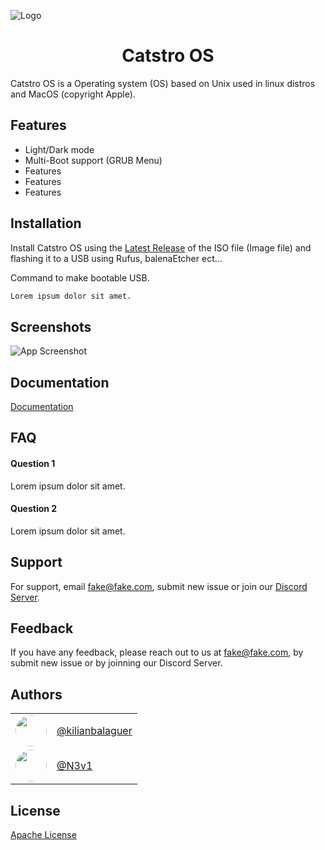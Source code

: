 
![Logo](https://dev-to-uploads.s3.amazonaws.com/uploads/articles/th5xamgrr6se0x5ro4g6.png)


<h1 align="center">Catstro OS</h1>

Catstro OS is a Operating system (OS) based on Unix used in linux distros and MacOS (copyright Apple).




## Features

- Light/Dark mode
- Multi-Boot support (GRUB Menu)
- Features
- Features
- Features


## Installation

Install Catstro OS using the [Latest Release](https://linktodocumentation) of the ISO file (Image file) and flashing it to a USB using Rufus, balenaEtcher ect...

Command to make bootable USB.
```bash
Lorem ipsum dolor sit amet.
```
    
## Screenshots

![App Screenshot](https://via.placeholder.com/468x300?text=App+Screenshot+Here)


## Documentation

[Documentation](https://linktodocumentation)


## FAQ

#### Question 1

Lorem ipsum dolor sit amet.

#### Question 2

Lorem ipsum dolor sit amet.


## Support

For support, email fake@fake.com, submit new issue or join our [Discord Server](https://linktodocumentation).


## Feedback

If you have any feedback, please reach out to us at fake@fake.com, by submit new issue or by joinning our Discord Server.

## Authors

<table>
  <tr>
    <td><a href="https://www.github.com/kilianbalaguer"><img src="https://avatars.githubusercontent.com/u/173286204?v=4" width="50" height="50" style="border-radius: 50%;"></a></td>
    <td><a href="https://www.github.com/kilianbalaguer">@kilianbalaguer</a></td>
  </tr>
  <tr>
    <td><a href="https://www.github.com/N3v1"><img src="https://avatars.githubusercontent.com/u/129311622?v=4" width="50" height="50" style="border-radius: 50%;"></a></td>
    <td><a href="https://www.github.com/N3v1">@N3v1</a></td>
  </tr>
</table>


## License

[Apache License](https://github.com/Catstro-OS/Catstro-OS?tab=Apache-2.0-1-ov-file)

